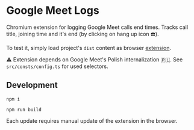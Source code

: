 # Google Meet Logs

Chromium extension for logging Google Meet calls end times. Tracks call title, joining time and it's end (by clicking on hang up icon ☎️).

To test it, simply load project's `dist` content as browser [extension](https://developer.chrome.com/docs/extensions/mv3/getstarted/development-basics/#load-unpacked).

⚠️ Extension depends on Google Meet's Polish internalization 🇵🇱. See `src/consts/config.ts` for used selectors.

## Development

```
npm i
```

```
npm run build
```

Each update requires manual update of the extension in the browser.